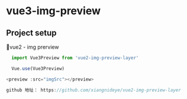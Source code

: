 # vue3-img-preview

## Project setup
vue2 - img prerview

```js
  import Vue3Preview from 'vue2-img-preview-layer'

  Vue.use(Vue3Preview)

```

```js
<preview :src="imgSrc"></preview>
```

```js
github 地址： https://github.com/xiangnideye/vue2-img-preview-layer
```